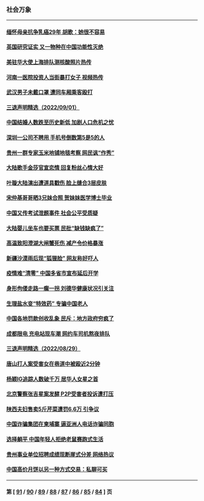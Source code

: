 ### 社会万象
---
#### [缅怀母亲抗争乳癌29年 胡歌：她很不容易](../../pages/ncid282/n13816451.md) 
#### [英国研究证实 又一物种在中国功能性灭绝](../../pages/ncid282/n13816431.md) 
#### [美驻华大使上海排队测核酸照片热传](../../pages/ncid282/n13816123.md) 
#### [河南一医院投资人当街暴打女子 视频热传](../../pages/ncid282/n13816181.md) 
#### [武汉男子未戴口罩 遭同车厢乘客殴打](../../pages/ncid282/n13816031.md) 
#### [三退声明精选（2022/09/01）](../../pages/ncid282/n13815853.md) 
#### [中国结婚人数跌至历史新低 加剧人口危机之忧](../../pages/ncid282/n13815623.md) 
#### [深圳一公司不聘用 手机号倒数第5是5的人](../../pages/ncid282/n13815347.md) 
#### [贵州一群专家玉米地铺地毯考察 网民讽“作秀”](../../pages/ncid282/n13815321.md) 
#### [大陆歌手金莎官宣恋情 回复粉丝心情大好](../../pages/ncid282/n13814945.md) 
#### [叶璇大陆演出遭道具戳伤 脸上缝合3层皮肤](../../pages/ncid282/n13814876.md) 
#### [宋仲基哥哥晒3兄妹合照 贺妹妹医学博士毕业](../../pages/ncid282/n13814905.md) 
#### [中国又传考试泄题事件 社会公平受质疑](../../pages/ncid282/n13814886.md) 
#### [大陆婴儿坐车也要买票 民批“缺钱缺疯了”](../../pages/ncid282/n13814495.md) 
#### [高温致阳澄湖大闸蟹死伤 减产令价格暴涨](../../pages/ncid282/n13814493.md) 
#### [新疆沙漠雨后现“狐狸脸” 网友称好吓人](../../pages/ncid282/n13814455.md) 
#### [疫情难“清零” 中国多省市宣布延后开学](../../pages/ncid282/n13814352.md) 
#### [身形佝偻走路一瘸一拐 刘德华健康状况引关注](../../pages/ncid282/n13814097.md) 
#### [生理盐水变“特效药” 专骗中国老人](../../pages/ncid282/n13813910.md) 
#### [中国各地罚款创收乱象 民斥：地方政府穷疯了](../../pages/ncid282/n13813735.md) 
#### [成都限电 充电站现车潮 网约车司机熬夜排队](../../pages/ncid282/n13813654.md) 
#### [三退声明精选（2022/08/29）](../../pages/ncid282/n13813459.md) 
#### [唐山打人案受害女在巷道中被殴近2分钟](../../pages/ncid282/n13812913.md) 
#### [杨颖IG追踪人数破千万 居华人女星之首](../../pages/ncid282/n13812465.md) 
#### [北京警察张吉星案发酵 P2P受害者投诉遭打压](../../pages/ncid282/n13812375.md) 
#### [陕西夫妇售卖5斤芹菜遭罚6.6万 引争议](../../pages/ncid282/n13811679.md) 
#### [中国诈骗集团在柬埔寨 逼亚洲人电话诈骗同胞](../../pages/ncid282/n13811627.md) 
#### [选择躺平 中国年轻人拒绝老鼠赛跑式生活](../../pages/ncid282/n13811578.md) 
#### [贵州事业单位招聘成绩现断崖式分差 网络热议](../../pages/ncid282/n13811460.md) 
#### [中国高价月饼以另一种方式交易：私聊可买](../../pages/ncid282/n13811337.md) 

---
#### 第 [ [91](./91.md) / [90](./90.md) / [89](./89.md) / [88](./88.md) / [87](./87.md) / [86](./86.md) / [85](./85.md) / [84](./84.md) ] 页
